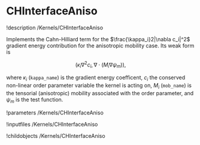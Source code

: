 # CHInterfaceAniso
!description /Kernels/CHInterfaceAniso

Implements the Cahn-Hilliard term for the $\frac{\kappa_i}2|\nabla c_i|^2$ gradient
energy contribution for the anisotropic mobility case. Its weak form is

$$
\left( \kappa_i \nabla^2 c_i, \nabla \cdot (M_i \nabla \psi_m ) \right),
$$

where $\kappa_i$ (`kappa_name`) is the gradient energy coefficent, $c_i$ the conserved
non-linear order parameter variable the kernel is acting on, $M_i$ (`mob_name`) is
the tensorial (anisotropic) mobility associated with the order parameter, and $\psi_m$
is the test function.

!parameters /Kernels/CHInterfaceAniso

!inputfiles /Kernels/CHInterfaceAniso

!childobjects /Kernels/CHInterfaceAniso
